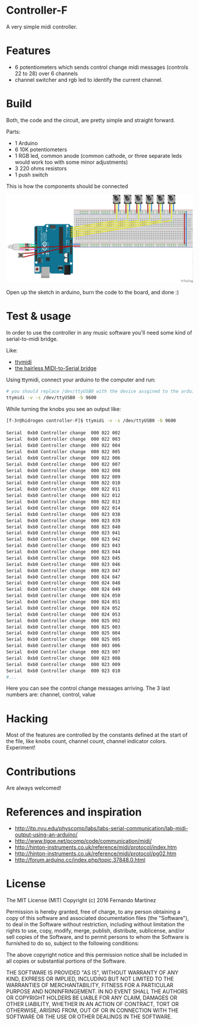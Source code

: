 # Controller-F

A very simple midi controller.


# Features

* 6 potentiometers which sends control change midi messages (controls 22 to 28) over 6 channels
* channel switcher and rgb led to identify the current channel.



# Build

Both, the code and the circuit, are pretty simple and straight forward.

Parts:

* 1 Arduino
* 6 10K potentiometers
* 1 RGB led, common anode (common cathode, or three separate leds would work too with some minor adjustments)
* 3 220 ohms resistors
* 1 push switch

This is how the components should be connected

<img src="https://raw.githubusercontent.com/F-3r/controller-F/master/schematics/controller-F.png">

Open up the sketch in arduino, burn the code to the board, and done :)


# Test & usage

In order to use the controller in any music software you'll need some kind of serial-to-midi bridge. 

Like:
* [ttymidi](http://www.varal.org/ttymidi/)
* [the hairless MIDI-to-Serial bridge](http://projectgus.github.io/hairless-midiserial/)

Using ttymidi, connect your arduino to the computer and run:

```bash
# you should replace /dev/ttyUSB0 with the device assgined to the arduino
ttymidi -v -s /dev/ttyUSB0 -b 9600
```

While turning the knobs you see an output like:

```bash
[f-3r@hidrogen controller-F]$ ttymidi -v -s /dev/ttyUSB0 -b 9600

Serial  0xb0 Controller change  000 022 002
Serial  0xb0 Controller change  000 022 003
Serial  0xb0 Controller change  000 022 004
Serial  0xb0 Controller change  000 022 005
Serial  0xb0 Controller change  000 022 006
Serial  0xb0 Controller change  000 022 007
Serial  0xb0 Controller change  000 022 008
Serial  0xb0 Controller change  000 022 009
Serial  0xb0 Controller change  000 022 010
Serial  0xb0 Controller change  000 022 011
Serial  0xb0 Controller change  000 022 012
Serial  0xb0 Controller change  000 022 013
Serial  0xb0 Controller change  000 022 014
Serial  0xb0 Controller change  000 023 038
Serial  0xb0 Controller change  000 023 039
Serial  0xb0 Controller change  000 023 040
Serial  0xb0 Controller change  000 023 041
Serial  0xb0 Controller change  000 023 042
Serial  0xb0 Controller change  000 023 043
Serial  0xb0 Controller change  000 023 044
Serial  0xb0 Controller change  000 023 045
Serial  0xb0 Controller change  000 023 046
Serial  0xb0 Controller change  000 023 047
Serial  0xb0 Controller change  000 024 047
Serial  0xb0 Controller change  000 024 048
Serial  0xb0 Controller change  000 024 049
Serial  0xb0 Controller change  000 024 050
Serial  0xb0 Controller change  000 024 051
Serial  0xb0 Controller change  000 024 052
Serial  0xb0 Controller change  000 024 053
Serial  0xb0 Controller change  000 025 002
Serial  0xb0 Controller change  000 025 003
Serial  0xb0 Controller change  000 025 004
Serial  0xb0 Controller change  000 025 005
Serial  0xb0 Controller change  000 003 006
Serial  0xb0 Controller change  000 023 007
Serial  0xb0 Controller change  000 023 008
Serial  0xb0 Controller change  000 023 009
Serial  0xb0 Controller change  000 023 010
#...

```

Here you can see the control change messages arriving. The 3 last numbers are: channel, control, value



# Hacking

Most of the features are controlled by the constants defined at the start of the file, like knobs count, channel count, channel indicator colors. Experiment!



# Contributions

Are always welcomed!


# References and inspiration 

* http://itp.nyu.edu/physcomp/labs/labs-serial-communication/lab-midi-output-using-an-arduino/
* http://www.tigoe.net/pcomp/code/communication/midi/
* http://hinton-instruments.co.uk/reference/midi/protocol/index.htm
* http://hinton-instruments.co.uk/reference/midi/protocol/pg02.htm
* http://forum.arduino.cc/index.php/topic,37848.0.html


# License

The MIT License (MIT)
Copyright (c) 2016  Fernando Martínez

Permission is hereby granted, free of charge, to any person obtaining a copy of this software and associated documentation files (the "Software"), to deal in the Software without restriction, including without limitation the rights to use, copy, modify, merge, publish, distribute, sublicense, and/or sell copies of the Software, and to permit persons to whom the Software is furnished to do so, subject to the following conditions:

The above copyright notice and this permission notice shall be included in all copies or substantial portions of the Software.

THE SOFTWARE IS PROVIDED "AS IS", WITHOUT WARRANTY OF ANY KIND, EXPRESS OR IMPLIED, INCLUDING BUT NOT LIMITED TO THE WARRANTIES OF MERCHANTABILITY, FITNESS FOR A PARTICULAR PURPOSE AND NONINFRINGEMENT. IN NO EVENT SHALL THE AUTHORS OR COPYRIGHT HOLDERS BE LIABLE FOR ANY CLAIM, DAMAGES OR OTHER LIABILITY, WHETHER IN AN ACTION OF CONTRACT, TORT OR OTHERWISE, ARISING FROM, OUT OF OR IN CONNECTION WITH THE SOFTWARE OR THE USE OR OTHER DEALINGS IN THE SOFTWARE.

